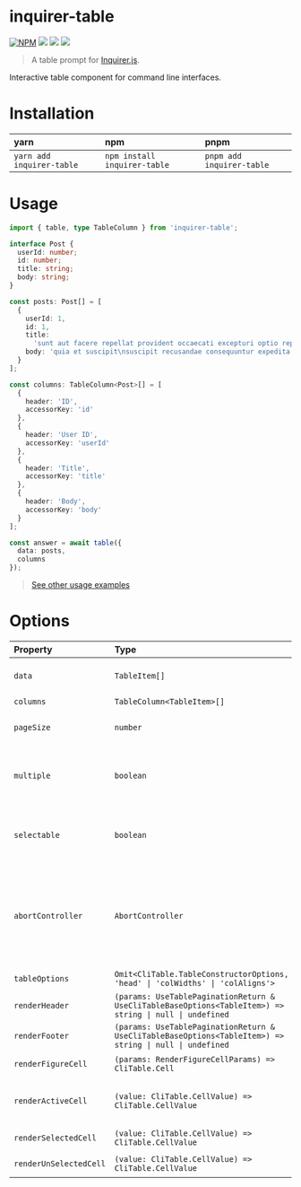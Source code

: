 # inquirer-table

[![NPM](https://img.shields.io/npm/v/inquirer-table.svg)](https://www.npmjs.com/package/inquirer-table)
![](https://badgen.net/npm/license/inquirer-table)
![](https://badgen.net/npm/dw/inquirer-table)
![](https://badgen.net/npm/dm/inquirer-table)

> A table prompt for [Inquirer.js](https://github.com/SBoudrias/Inquirer.js).

Interactive table component for command line interfaces.

# Installation

| yarn                      | npm                          | pnpm                      |
| :------------------------ | :--------------------------- | :------------------------ |
| `yarn add inquirer-table` | `npm install inquirer-table` | `pnpm add inquirer-table` |

# Usage

```typescript
import { table, type TableColumn } from 'inquirer-table';

interface Post {
  userId: number;
  id: number;
  title: string;
  body: string;
}

const posts: Post[] = [
  {
    userId: 1,
    id: 1,
    title:
      'sunt aut facere repellat provident occaecati excepturi optio reprehenderit',
    body: 'quia et suscipit\nsuscipit recusandae consequuntur expedita et cum\nreprehenderit molestiae ut ut quas totam\nnostrum rerum est autem sunt rem eveniet architecto'
  }
];

const columns: TableColumn<Post>[] = [
  {
    header: 'ID',
    accessorKey: 'id'
  },
  {
    header: 'User ID',
    accessorKey: 'userId'
  },
  {
    header: 'Title',
    accessorKey: 'title'
  },
  {
    header: 'Body',
    accessorKey: 'body'
  }
];

const answer = await table({
  data: posts,
  columns
});
```

> [See other usage examples](./examples)

# Options

| Property               | Type                                                                                                    | Required | Description                                                                                                                                                             |
| :--------------------- |:--------------------------------------------------------------------------------------------------------| :------- |:------------------------------------------------------------------------------------------------------------------------------------------------------------------------|
| `data`                 | `TableItem[]`                                                                                           | Yes      | Data to be shown in the table.                                                                                                                                          |
| `columns`              | `TableColumn<TableItem>[]`                                                                              | Yes      | Table columns.                                                                                                                                                          |
| `pageSize`             | `number`                                                                                                | No       | Page size for pagination. Defaults to `5`.                                                                                                                              |
| `multiple`             | `boolean`                                                                                               | No       | If `true`, multiple selection is allowed. Defaults to `false`.                                                                                                          |
| `selectable`           | `boolean`                                                                                               | No       | If `true`, table rows become selectable. Defaults to `false`.                                                                                                           |
| `abortController`      | `AbortController`                                                                                       | No       | If an `AbortController` is provided, the prompt can be cancelled by pressing `backspace`. [Canceling Prompt](https://github.com/SBoudrias/Inquirer.js#canceling-prompt) |
| `tableOptions`         | `Omit<CliTable.TableConstructorOptions, 'head' \| 'colWidths' \| 'colAligns'>`                          | No       | `cli-table3` options.                                                                                                                                                   |
| `renderHeader`         | `(params: UseTablePaginationReturn & UseCliTableBaseOptions<TableItem>) => string \| null \| undefined` | No       | Render the table header.                                                                                                                                                |
| `renderFooter`         | `(params: UseTablePaginationReturn & UseCliTableBaseOptions<TableItem>) => string \| null \| undefined` | No       | Render the table footer.                                                                                                                                                |
| `renderFigureCell`     | `(params: RenderFigureCellParams) => CliTable.Cell`                                                     | No       | Render figure cell.                                                                                                                                                     |
| `renderActiveCell`     | `(value: CliTable.CellValue) => CliTable.CellValue`                                                     | No       | Render the cell where the pointer is active.                                                                                                                            |
| `renderSelectedCell`   | `(value: CliTable.CellValue) => CliTable.CellValue`                                                     | No       | Render the selected cell.                                                                                                                                               |
| `renderUnSelectedCell` | `(value: CliTable.CellValue) => CliTable.CellValue`                                                     | No       | Render the unselected cell.                                                                                                                                             |
